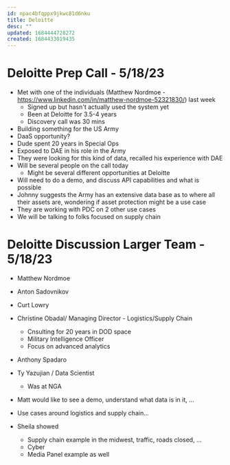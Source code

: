 ```yaml
---
id: npac4bfqppx9jkwc81d6nku
title: Deloitte
desc: ""
updated: 1684444728272
created: 1684433019435
---
```


# Deloitte Prep Call - 5/18/23

- Met with one of the individuals (Matthew Nordmoe - https://www.linkedin.com/in/matthew-nordmoe-52321830/) last week
  - Signed up but hasn't actually used the system yet
  - Been at Deloitte for 3.5-4 years
  - Discovery call was 30 mins
- Building something for the US Army
- DaaS opportunity?
- Dude spent 20 years in Special Ops
- Exposed to DAE in his role in the Army
- They were looking for this kind of data, recalled his experience with DAE
- Will be several people on the call today
  - Might be several different opportunities at Deloitte
- Will need to do a demo, and discuss API capabilities and what is possible
- Johnny suggests the Army has an extensive data base as to where all their assets are, wondering if asset protection might be a use case
- They are working with PDC on 2 other use cases
- We will be talking to folks focused on supply chain

# Deloitte Discussion Larger Team - 5/18/23

- Matthew Nordmoe
- Anton Sadovnikov
- Curt Lowry
- Christine Obadal/ Managing Director - Logistics/Supply Chain
  - Cnsulting for 20 years in DOD space
  - Military Intelligence Officer
  - Focus on advanced analytics
- Anthony Spadaro
- Ty Yazujian / Data Scientist

  - Was at NGA

- Matt would like to see a demo, understand what data is in it, ...
- Use cases around logistics and supply chain...
- Sheila showed
  - Supply chain example in the midwest, traffic, roads closed, ...
  - Cyber
  - Media Panel example as well
